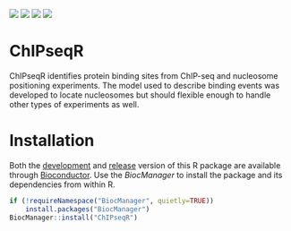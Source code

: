 ![](http://bioconductor.org/shields/availability/devel/ChIPseqR.svg)
![](http://bioconductor.org/shields/build/devel/bioc/ChIPseqR.svg)
![](http://bioconductor.org/shields/years-in-bioc/ChIPseqR.svg)
![](http://bioconductor.org/shields/downloads/ChIPseqR.svg)

# ChIPseqR
ChIPseqR identifies protein binding sites from ChIP-seq and nucleosome positioning experiments. 
The model used to describe binding events was developed to locate nucleosomes but should flexible enough to 
handle other types of experiments as well.

# Installation
Both the [development](http://bioconductor.org/packages/devel/bioc/html/ChIPseqR.html) and 
[release](http://bioconductor.org/packages/release/bioc/html/ChIPseqR.html) version of this R package
are available through [Bioconductor](http://bioconductor.org/). Use the *BiocManager* to install the
package and its dependencies from within R.

```r
if (!requireNamespace("BiocManager", quietly=TRUE))
    install.packages("BiocManager")
BiocManager::install("ChIPseqR")
```
